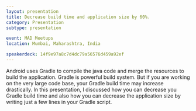 ```yaml
---
layout: presentation
title: Decrease build time and application size by 60%.
category: Presentation
subtype: presentation

event: MAD Meetups
location: Mumbai, Maharashtra, India

speakerdeck: 14f9e97a8c7d4dc79a56576d459a92ef
---
```


Android uses Gradle to compile the java code and merge the resources to build the application. Gradle is powerful build system. But if you are working on the very large code base, your Gradle build time may increase drastically. In this presentation, I discussed how you can decrease you Gradle build time and also how you can decrease the application size by writing just a few lines in your Gradle script.
